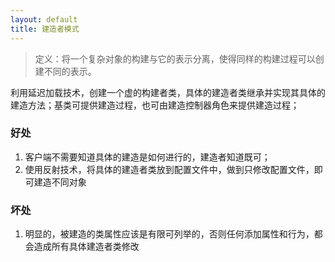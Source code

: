 ```yaml
---
layout: default
title: 建造者模式
---
```


> 定义：将一个复杂对象的构建与它的表示分离，使得同样的构建过程可以创建不同的表示。

利用延迟加载技术，创建一个虚的构建者类，具体的建造者类继承并实现其具体的建造方法；基类可提供建造过程，也可由建造控制器角色来提供建造过程；

### 好处
1. 客户端不需要知道具体的建造是如何进行的，建造者知道既可；
2. 使用反射技术，将具体的建造者类放到配置文件中，做到只修改配置文件，即可建造不同对象

### 坏处
1. 明显的，被建造的类属性应该是有限可列举的，否则任何添加属性和行为，都会造成所有具体建造者类修改